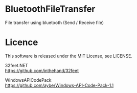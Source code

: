 # BluetoothFileTransfer
File transfer using bluetooth (Send / Receive file)

# Licence
This software is released under the MIT License, see LICENSE.  
  
32feet.NET  
<https://github.com/inthehand/32feet>  
  
WindowsAPICodePack  
<https://github.com/aybe/Windows-API-Code-Pack-1.1>  
  
